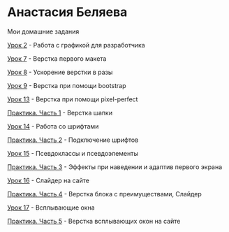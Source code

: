 

# Анастасия Беляева
Мои домашние задания

[Урок 2](https://github.com/9karamba/9karamba.github.io/tree/master/DOMASHKA/lesson-2 " ") - Работа с графикой для разработчика

[Урок 7](https://github.com/9karamba/9karamba.github.io/tree/master/DOMASHKA/lesson-7 " ") - Верстка первого макета

[Урок 8](https://github.com/9karamba/9karamba.github.io/tree/master/DOMASHKA/lesson-8 " ") - Ускорение верстки в разы

[Урок 9](https://github.com/9karamba/9karamba.github.io/tree/master/DOMASHKA/lesson-9 " ") - Верстка при помощи bootstrap

[Урок 13](https://github.com/9karamba/9karamba.github.io/tree/master/DOMASHKA/lesson-13 " ") - Верстка при помощи pixel-perfect

[Практика. Часть 1](https://github.com/9karamba/9karamba.github.io/tree/master/DOMASHKA/practica-1 " ") - Верстка шапки

[Урок 14](https://github.com/9karamba/9karamba.github.io/tree/master/DOMASHKA/lesson-14 " ") - Работа со шрифтами

[Практика. Часть 2](https://github.com/9karamba/9karamba.github.io/tree/master/DOMASHKA/practica-2 " ") - Подключение шрифтов

[Урок 15](https://github.com/9karamba/9karamba.github.io/tree/master/DOMASHKA/lesson-15 " ") - Псевдоклассы и псевдоэлементы

[Практика. Часть 3](https://github.com/9karamba/9karamba.github.io/tree/master/DOMASHKA/practica-3 " ") - Эффекты при наведении и адаптив первого экрана

[Урок 16](https://github.com/9karamba/9karamba.github.io/tree/master/DOMASHKA/lesson-16 " ") - Слайдер на сайте

[Практика. Часть 4](https://github.com/9karamba/9karamba.github.io/tree/master/DOMASHKA/practica-4 " ") - Верстка блока с преимуществами, Слайдер

[Урок 17](https://github.com/9karamba/9karamba.github.io/tree/master/DOMASHKA/lesson-17 " ") - Всплывающие окна

[Практика. Часть 5](https://github.com/9karamba/9karamba.github.io/tree/master/DOMASHKA/practica-5 " ") - Верстка всплывающих окон на сайте
